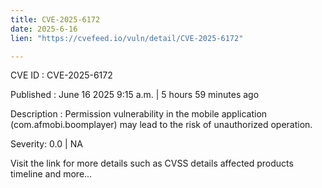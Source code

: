 ```yaml
---
title: CVE-2025-6172
date: 2025-6-16
lien: "https://cvefeed.io/vuln/detail/CVE-2025-6172"

---
```


CVE ID : CVE-2025-6172

Published :  June 16
2025
9:15 a.m. | 5 hours
59 minutes ago

Description : Permission vulnerability in the mobile application (com.afmobi.boomplayer) may lead to the risk of unauthorized operation.

Severity: 0.0 | NA

Visit the link for more details
such as CVSS details
affected products
timeline
and more...
